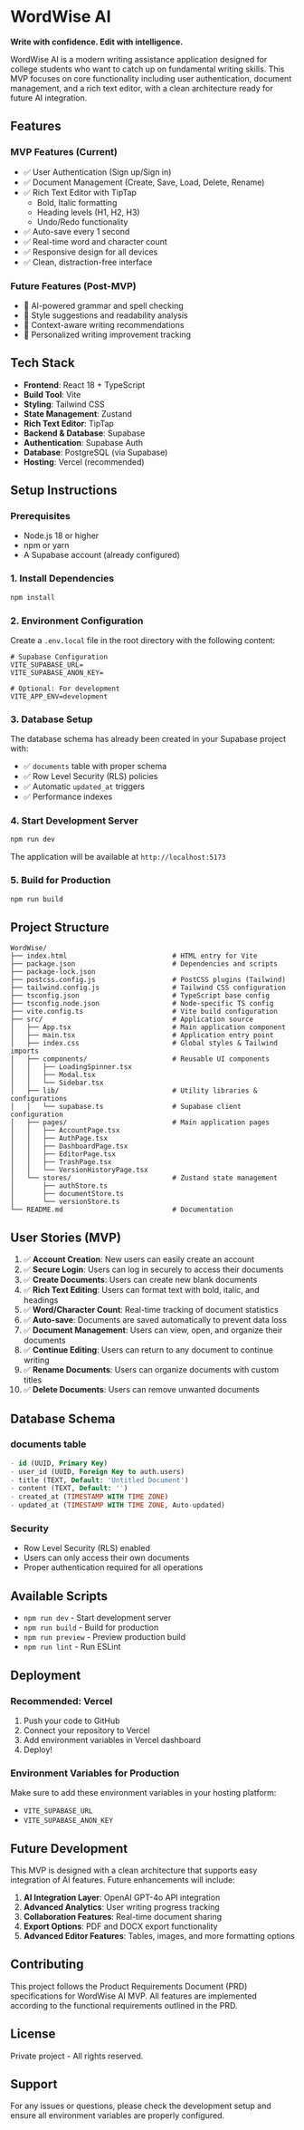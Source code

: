 # WordWise AI

**Write with confidence. Edit with intelligence.**

WordWise AI is a modern writing assistance application designed for college students who want to catch up on fundamental writing skills. This MVP focuses on core functionality including user authentication, document management, and a rich text editor, with a clean architecture ready for future AI integration.

## Features

### MVP Features (Current)
- ✅ User Authentication (Sign up/Sign in)
- ✅ Document Management (Create, Save, Load, Delete, Rename)
- ✅ Rich Text Editor with TipTap
  - Bold, Italic formatting
  - Heading levels (H1, H2, H3)
  - Undo/Redo functionality
- ✅ Auto-save every 1 second
- ✅ Real-time word and character count
- ✅ Responsive design for all devices
- ✅ Clean, distraction-free interface

### Future Features (Post-MVP)
- 🔮 AI-powered grammar and spell checking
- 🔮 Style suggestions and readability analysis
- 🔮 Context-aware writing recommendations
- 🔮 Personalized writing improvement tracking

## Tech Stack

- **Frontend**: React 18 + TypeScript
- **Build Tool**: Vite
- **Styling**: Tailwind CSS
- **State Management**: Zustand
- **Rich Text Editor**: TipTap
- **Backend & Database**: Supabase
- **Authentication**: Supabase Auth
- **Database**: PostgreSQL (via Supabase)
- **Hosting**: Vercel (recommended)

## Setup Instructions

### Prerequisites

- Node.js 18 or higher
- npm or yarn
- A Supabase account (already configured)

### 1. Install Dependencies

```bash
npm install
```

### 2. Environment Configuration

Create a `.env.local` file in the root directory with the following content:

```env
# Supabase Configuration
VITE_SUPABASE_URL=
VITE_SUPABASE_ANON_KEY=

# Optional: For development
VITE_APP_ENV=development
```

### 3. Database Setup

The database schema has already been created in your Supabase project with:
- ✅ `documents` table with proper schema
- ✅ Row Level Security (RLS) policies
- ✅ Automatic `updated_at` triggers
- ✅ Performance indexes

### 4. Start Development Server

```bash
npm run dev
```

The application will be available at `http://localhost:5173`

### 5. Build for Production

```bash
npm run build
```

## Project Structure

```
WordWise/
├── index.html                          # HTML entry for Vite
├── package.json                        # Dependencies and scripts
├── package-lock.json
├── postcss.config.js                   # PostCSS plugins (Tailwind)
├── tailwind.config.js                  # Tailwind CSS configuration
├── tsconfig.json                       # TypeScript base config
├── tsconfig.node.json                  # Node-specific TS config
├── vite.config.ts                      # Vite build configuration
├── src/                                # Application source
│   ├── App.tsx                         # Main application component
│   ├── main.tsx                        # Application entry point
│   ├── index.css                       # Global styles & Tailwind imports
│   ├── components/                     # Reusable UI components
│   │   ├── LoadingSpinner.tsx
│   │   ├── Modal.tsx
│   │   └── Sidebar.tsx
│   ├── lib/                            # Utility libraries & configurations
│   │   └── supabase.ts                 # Supabase client configuration
│   ├── pages/                          # Main application pages
│   │   ├── AccountPage.tsx
│   │   ├── AuthPage.tsx
│   │   ├── DashboardPage.tsx
│   │   ├── EditorPage.tsx
│   │   ├── TrashPage.tsx
│   │   └── VersionHistoryPage.tsx
│   └── stores/                         # Zustand state management
│       ├── authStore.ts
│       ├── documentStore.ts
│       └── versionStore.ts
└── README.md                           # Documentation
```

## User Stories (MVP)

1. ✅ **Account Creation**: New users can easily create an account
2. ✅ **Secure Login**: Users can log in securely to access their documents
3. ✅ **Create Documents**: Users can create new blank documents
4. ✅ **Rich Text Editing**: Users can format text with bold, italic, and headings
5. ✅ **Word/Character Count**: Real-time tracking of document statistics
6. ✅ **Auto-save**: Documents are saved automatically to prevent data loss
7. ✅ **Document Management**: Users can view, open, and organize their documents
8. ✅ **Continue Editing**: Users can return to any document to continue writing
9. ✅ **Rename Documents**: Users can organize documents with custom titles
10. ✅ **Delete Documents**: Users can remove unwanted documents

## Database Schema

### documents table
```sql
- id (UUID, Primary Key)
- user_id (UUID, Foreign Key to auth.users)
- title (TEXT, Default: 'Untitled Document')
- content (TEXT, Default: '')
- created_at (TIMESTAMP WITH TIME ZONE)
- updated_at (TIMESTAMP WITH TIME ZONE, Auto-updated)
```

### Security
- Row Level Security (RLS) enabled
- Users can only access their own documents
- Proper authentication required for all operations

## Available Scripts

- `npm run dev` - Start development server
- `npm run build` - Build for production
- `npm run preview` - Preview production build
- `npm run lint` - Run ESLint

## Deployment

### Recommended: Vercel

1. Push your code to GitHub
2. Connect your repository to Vercel
3. Add environment variables in Vercel dashboard
4. Deploy!

### Environment Variables for Production

Make sure to add these environment variables in your hosting platform:
- `VITE_SUPABASE_URL`
- `VITE_SUPABASE_ANON_KEY`

## Future Development

This MVP is designed with a clean architecture that supports easy integration of AI features. Future enhancements will include:

1. **AI Integration Layer**: OpenAI GPT-4o API integration
2. **Advanced Analytics**: User writing progress tracking
3. **Collaboration Features**: Real-time document sharing
4. **Export Options**: PDF and DOCX export functionality
5. **Advanced Editor Features**: Tables, images, and more formatting options

## Contributing

This project follows the Product Requirements Document (PRD) specifications for WordWise AI MVP. All features are implemented according to the functional requirements outlined in the PRD.

## License

Private project - All rights reserved.

## Support

For any issues or questions, please check the development setup and ensure all environment variables are properly configured. 